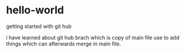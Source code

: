 # hello-world
getting started with git hub


i have learned about git hub brach
which is copy of main file use to add things which can afterwards merge in main file.
